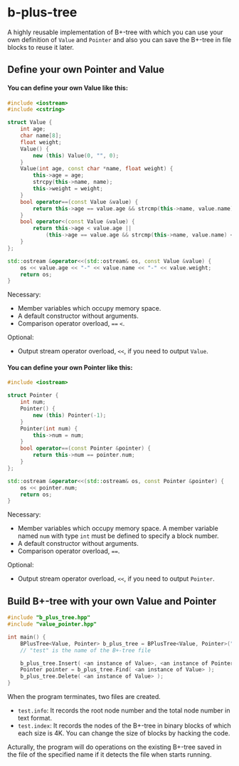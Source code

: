 # b-plus-tree

A highly reusable implementation of B+-tree with which you can use your own definition of `Value` and `Pointer` and also you can save the B+-tree in file blocks to reuse it later.

## Define your own Pointer and Value

#### You can define your own Value like this:

```cpp
#include <iostream>
#include <cstring>

struct Value {
	int age;
	char name[8];
	float weight;
	Value() {
		new (this) Value(0, "", 0);
	}
	Value(int age, const char *name, float weight) {
		this->age = age;
		strcpy(this->name, name);
		this->weight = weight;
	}
	bool operator==(const Value &value) {
		return this->age == value.age && strcmp(this->name, value.name) == 0;
	}
	bool operator<(const Value &value) {
		return this->age < value.age ||
			(this->age == value.age && strcmp(this->name, value.name) < 0);
	}
};

std::ostream &operator<<(std::ostream& os, const Value &value) {
	os << value.age << "-" << value.name << "-" << value.weight;
	return os;
}
```

Necessary:
* Member variables which occupy memory space.
* A default constructor without arguments.
* Comparison operator overload, `==` `<`.

Optional:
* Output stream operator overload, `<<`, if you need to output `Value`.

#### You can define your own Pointer like this:

```cpp
#include <iostream>

struct Pointer {
	int num;
	Pointer() {
		new (this) Pointer(-1);
	}
	Pointer(int num) {
		this->num = num;
	}
	bool operator==(const Pointer &pointer) {
		return this->num == pointer.num;
	}
};

std::ostream &operator<<(std::ostream& os, const Pointer &pointer) {
	os << pointer.num;
	return os;
}
```

Necessary:
* Member variables which occupy memory space. A member variable named `num` with type `int` must be defined to specify a block number.
* A default constructor without arguments.
* Comparison operator overload, `==`.

Optional:
* Output stream operator overload, `<<`, if you need to output `Pointer`.

## Build B+-tree with your own Value and Pointer

```cpp
#include "b_plus_tree.hpp"
#include "value_pointer.hpp"

int main() {
	BPlusTree<Value, Pointer> b_plus_tree = BPlusTree<Value, Pointer>("test");
	// "test" is the name of the B+-tree file

	b_plus_tree.Insert( <an instance of Value>, <an instance of Pointer> );
	Pointer pointer = b_plus_tree.Find( <an instance of Value> );
	b_plus_tree.Delete( <an instance of Value> );
}
```

When the program terminates, two files are created.
* `test.info`: It records the root node number and the total node number in text format.
* `test.index`: It records the nodes of the B+-tree in binary blocks of which each size is 4K. You can change the size of blocks by hacking the code.

Acturally, the program will do operations on the existing B+-tree saved in the file of the specified name if it detects the file when starts running.
